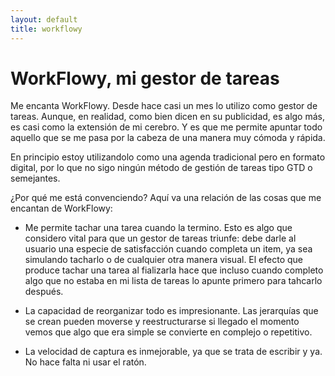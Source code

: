 ```yaml
---
layout: default
title: workflowy
---
```


# WorkFlowy, mi gestor de tareas

Me encanta WorkFlowy. Desde hace casi un mes lo utilizo como gestor de tareas. Aunque, en realidad, como bien dicen en su publicidad, es algo más, es casi como la extensión de mi cerebro. Y es que me permite apuntar todo aquello que se me pasa por la cabeza de una manera muy cómoda y rápida. 

En principio estoy utilizandolo como una agenda tradicional pero en formato digital, por lo que no sigo ningún método de gestión de tareas tipo GTD o semejantes. 

¿Por qué me está convenciendo? Aquí va una relación de las cosas que me encantan de WorkFlowy:

* Me permite tachar una tarea cuando la termino. Esto es algo que considero vital para que un gestor de tareas triunfe: debe darle al usuario una especie de satisfacción cuando completa un item, ya sea simulando tacharlo o de cualquier otra manera visual. El efecto que produce tachar una tarea al fializarla hace que incluso cuando completo algo que no estaba en mi lista de tareas lo apunte primero para tahcarlo después.

* La capacidad de reorganizar todo es impresionante. Las jerarquías que se crean pueden moverse y reestructurarse si llegado el momento vemos que algo que era simple se convierte en complejo o repetitivo.

* La velocidad de captura es inmejorable, ya que se trata de escribir y ya. No hace falta ni usar el ratón.
